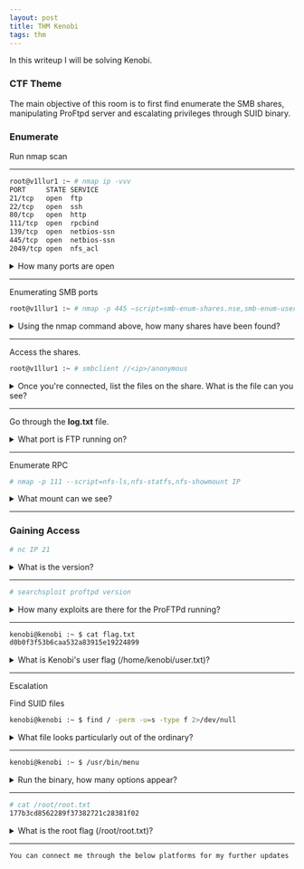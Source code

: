 ```yaml
---
layout: post
title: THM Kenobi
tags: thm
---
```


In this writeup I will be solving Kenobi.

### CTF Theme

The main objective of this room is to first find enumerate the SMB shares, manipulating ProFtpd server and escalating privileges through SUID binary.

### Enumerate

Run nmap scan

---

```sh
root@v1llur1 :~ # nmap ip -vvv
PORT     STATE SERVICE     
21/tcp   open  ftp         
22/tcp   open  ssh         
80/tcp   open  http        
111/tcp  open  rpcbind     
139/tcp  open  netbios-ssn 
445/tcp  open  netbios-ssn 
2049/tcp open  nfs_acl     
```

<details>
<summary>How many ports are open</summary>  
  7<br>
</details>

---

Enumerating SMB ports

```sh
root@v1llur1 :~ # nmap -p 445 —script=smb-enum-shares.nse,smb-enum-users.nse <ip>
```
<details>
<summary>Using the nmap command above, how many shares have been found?</summary>  
  3<br>
</details>

---

Access the shares.

```sh
root@v1llur1 :~ # smbclient //<ip>/anonymous
```

<details>
<summary>Once you're connected, list the files on the share. What is the file can you see?</summary>  
  I found that one file called log.txt <br>
</details>

---

Go through the **log.txt** file.

<details>
<summary>What port is FTP running on?</summary>  
  21<br>
</details>

---

Enumerate RPC

```sh
# nmap -p 111 --script=nfs-ls,nfs-statfs,nfs-showmount IP
```

<details>
<summary>What mount can we see?</summary>  
  /var<br>
</details>

---

### Gaining Access

```sh
# nc IP 21
```

<details>
<summary>What is the version?</summary>  
  1.3.5<br>
</details>

---

```sh
# searchsploit proftpd version
```

<details>
<summary>How many exploits are there for the ProFTPd running?</summary>  
  4<br>
</details>

---

```sh
kenobi@kenobi :~ $ cat flag.txt
d0b0f3f53b6caa532a83915e19224899
```

<details>
<summary>What is Kenobi's user flag (/home/kenobi/user.txt)?</summary>  
  d0b0f3f53b6caa532a83915e19224899<br>
</details>

---

Escalation

Find SUID files

```sh
kenobi@kenobi :~ $ find / -perm -u=s -type f 2>/dev/null
```

<details>
<summary>What file looks particularly out of the ordinary? </summary>  
  /usr/bin/menu<br>
</details>

---

```sh
kenobi@kenobi :~ $ /usr/bin/menu
```

<details>
<summary>Run the binary, how many options appear?</summary>  
  3<br>
</details>

---

```sh
# cat /root/root.txt
177b3cd8562289f37382721c28381f02
```

<details>
<summary>What is the root flag (/root/root.txt)?</summary>  
  177b3cd8562289f37382721c28381f02<br>
</details>

---

`You can connect me through the below platforms for my further updates`
